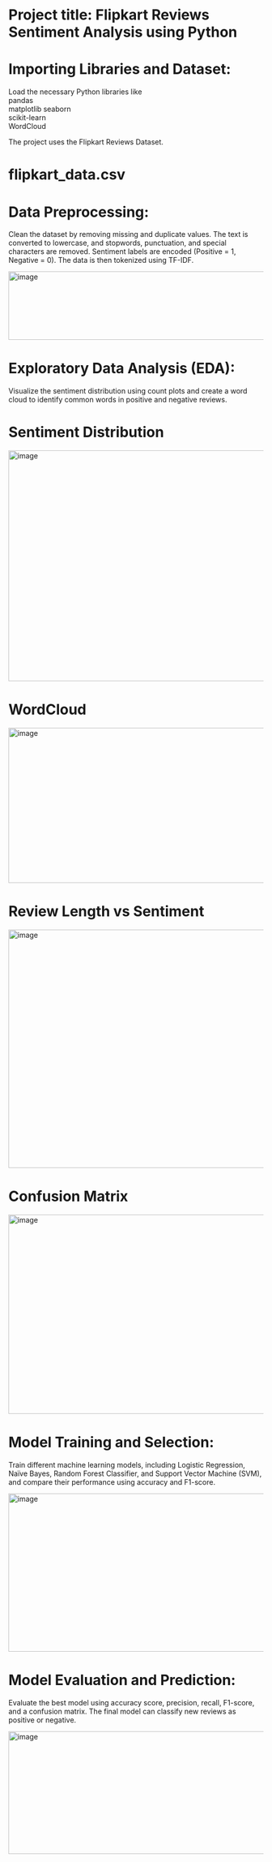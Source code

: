 # Project title:  Flipkart Reviews Sentiment Analysis using Python  


# Importing Libraries and Dataset:  
Load the necessary Python libraries like  
pandas  
matplotlib  seaborn  
scikit-learn  
WordCloud  

The project uses the Flipkart Reviews Dataset.
# flipkart_data.csv  



# Data Preprocessing:  
Clean the dataset by removing missing and duplicate values. The text is converted to lowercase, and stopwords, punctuation, and special characters are removed. Sentiment labels are encoded (Positive = 1, Negative = 0). The data is then tokenized using TF-IDF.  

<img width="930" height="135" alt="image" src="https://github.com/user-attachments/assets/281375ba-a281-490a-9f5a-c657b040c7fa" />


# Exploratory Data Analysis (EDA):  
Visualize the sentiment distribution using count plots and create a word cloud to identify common words in positive and negative reviews.  
# Sentiment Distribution  

<img width="580" height="455" alt="image" src="https://github.com/user-attachments/assets/ccfdbdb1-945a-41c4-8fba-b6742c6b15be" />
 

# WordCloud  

<img width="1182" height="306" alt="image" src="https://github.com/user-attachments/assets/a2795c1b-bdee-4895-a0bf-19d1f6456d4f" />
  

# Review Length vs Sentiment  

<img width="695" height="470" alt="image" src="https://github.com/user-attachments/assets/5cc4cbe1-dec6-4faa-b1ba-dce4f1aa078a" />


# Confusion Matrix  

<img width="518" height="393" alt="image" src="https://github.com/user-attachments/assets/f0b82d48-d0f6-4adb-83e9-b98b357df06c" />







# Model Training and Selection:  
Train different machine learning models, including Logistic Regression, Naïve Bayes, Random Forest Classifier, and Support Vector Machine (SVM), and compare their performance using accuracy and F1-score.  

<img width="580" height="312" alt="image" src="https://github.com/user-attachments/assets/926958d6-20ab-4dab-8f63-799a4a08fa9a" />



# Model Evaluation and Prediction:  
Evaluate the best model using accuracy score, precision, recall, F1-score, and a confusion matrix. The final model can classify new reviews as positive or negative.  

<img width="546" height="242" alt="image" src="https://github.com/user-attachments/assets/1ad1040a-836d-4c25-85ff-638a757a3d90" />
